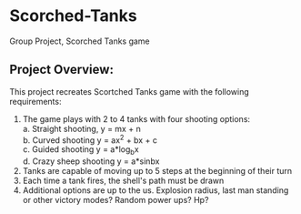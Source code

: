 # Scorched-Tanks
Group Project, Scorched Tanks game

## Project Overview:
This project recreates Scortched Tanks game with the following requirements:
1. The game plays with 2 to 4 tanks with four shooting options:  
  a. Straight shooting, y = mx + n  
  b. Curved shooting y = ax<sup>2</sup> + bx + c  
  c. Guided shooting y = a\*log<sub>b</sub>x  
  d. Crazy sheep shooting y = a\*sinbx  
2. Tanks are capable of moving up to 5 steps at the beginning of their turn  
3. Each time a tank fires, the shell's path must be drawn  
4. Additional options are up to the us. Explosion radius, last man standing or other victory modes? Random power ups? Hp?  
